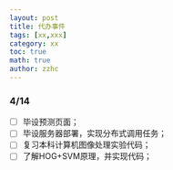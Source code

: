 ```yaml
---
layout: post
title: 代办事件 
tags: [xx,xxx]
category: xx
toc: true
math: true
author: zzhc
---
```




### 4/14

- [ ] 毕设预测页面；
- [ ] 毕设服务器部署，实现分布式调用任务；
- [ ] 复习本科计算机图像处理实验代码；
- [ ] 了解HOG+SVM原理，并实现代码；
